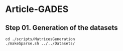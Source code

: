 # Article-GADES


## Step 01. Generation of the datasets

```shell
cd ./scripts/MatricesGeneration
./makeSparse.sh ../../Datasets/
```

